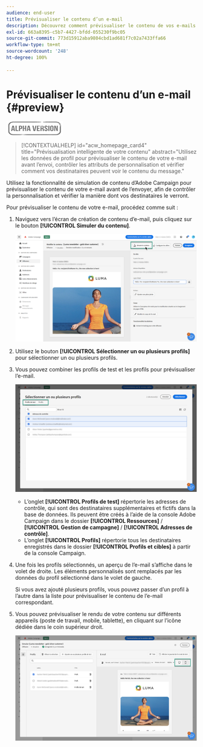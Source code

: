 ```yaml
---
audience: end-user
title: Prévisualiser le contenu d’un e-mail
description: Découvrez comment prévisualiser le contenu de vos e-mails avec l’interface utilisateur web de Campaign.
exl-id: 663a8395-c5b7-4427-bfdd-055230f9bc05
source-git-commit: 773d15912aba9804cbd1ad681f7c02a7433ffa66
workflow-type: tm+mt
source-wordcount: '248'
ht-degree: 100%

---
```


# Prévisualiser le contenu d’un e-mail {#preview}

![](../assets/do-not-localize/badge.png)

>[!CONTEXTUALHELP]
>id="acw_homepage_card4"
>title="Prévisualisation intelligente de votre contenu"
>abstract="Utilisez les données de profil pour prévisualiser le contenu de votre e-mail avant l’envoi, contrôler les attributs de personnalisation et vérifier comment vos destinataires peuvent voir le contenu du message."

Utilisez la fonctionnalité de simulation de contenu d’Adobe Campaign pour prévisualiser le contenu de votre e-mail avant de l’envoyer, afin de contrôler la personnalisation et vérifier la manière dont vos destinataires le verront.

Pour prévisualiser le contenu de votre e-mail, procédez comme suit :

1. Naviguez vers l’écran de création de contenu d’e-mail, puis cliquez sur le bouton **[!UICONTROL Simuler du contenu]**.

   ![](assets/simulate.png)

1. Utilisez le bouton **[!UICONTROL Sélectionner un ou plusieurs profils]** pour sélectionner un ou plusieurs profils.
1. Vous pouvez combiner les profils de test et les profils pour prévisualiser l’e-mail.

   ![](assets/preview-profile.png)

   * L’onglet **[!UICONTROL Profils de test]** répertorie les adresses de contrôle, qui sont des destinataires supplémentaires et fictifs dans la base de données. Ils peuvent être créés à l’aide de la console Adobe Campaign dans le dossier **[!UICONTROL Ressources]** / **[!UICONTROL Gestion de campagne]** / **[!UICONTROL Adresses de contrôle]**.
   * L’onglet **[!UICONTROL Profils]** répertorie tous les destinataires enregistrés dans le dossier **[!UICONTROL Profils et cibles]** à partir de la console Campaign.

1. Une fois les profils sélectionnés, un aperçu de l’e-mail s’affiche dans le volet de droite. Les éléments personnalisés sont remplacés par les données du profil sélectionné dans le volet de gauche.

   Si vous avez ajouté plusieurs profils, vous pouvez passer d’un profil à l’autre dans la liste pour prévisualiser le contenu de l’e-mail correspondant.

1. Vous pouvez prévisualiser le rendu de votre contenu sur différents appareils (poste de travail, mobile, tablette), en cliquant sur l’icône dédiée dans le coin supérieur droit.

   ![](assets/preview.png)


